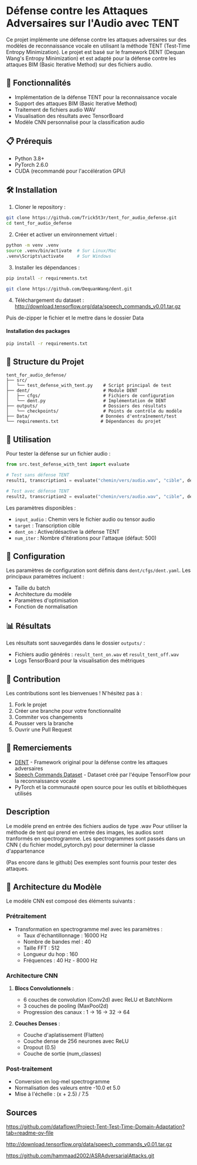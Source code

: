 # Défense contre les Attaques Adversaires sur l'Audio avec TENT

Ce projet implémente une défense contre les attaques adversaires sur des modèles de reconnaissance vocale en utilisant la méthode TENT (Test-Time Entropy Minimization). Le projet est basé sur le framework DENT (Dequan Wang's Entropy Minimization) et est adapté pour la défense contre les attaques BIM (Basic Iterative Method) sur des fichiers audio.

## 🚀 Fonctionnalités

- Implémentation de la défense TENT pour la reconnaissance vocale
- Support des attaques BIM (Basic Iterative Method)
- Traitement de fichiers audio WAV
- Visualisation des résultats avec TensorBoard
- Modèle CNN personnalisé pour la classification audio

## 📋 Prérequis

- Python 3.8+
- PyTorch 2.6.0
- CUDA (recommandé pour l'accélération GPU)

## 🛠️ Installation

1. Cloner le repository :
```bash
git clone https://github.com/Trick5t3r/tent_for_audio_defense.git
cd tent_for_audio_defense
```

2. Créer et activer un environnement virtuel :
```bash
python -m venv .venv
source .venv/bin/activate  # Sur Linux/Mac
.venv\Scripts\activate     # Sur Windows
```

3. Installer les dépendances :
```bash
pip install -r requirements.txt
```
```bash
git clone https://github.com/DequanWang/dent.git
```
4. Téléchargement du dataset :
http://download.tensorflow.org/data/speech_commands_v0.01.tar.gz

Puis de-zipper le fichier et le mettre dans le dossier Data

#### Installation des packages
```bash
pip install -r requirements.txt
```


## 📁 Structure du Projet

```
tent_for_audio_defense/
├── src/
│   └── test_defense_with_tent.py    # Script principal de test
├── dent/                            # Module DENT
│   ├── cfgs/                        # Fichiers de configuration
│   └── dent.py                      # Implémentation de DENT
├── outputs/                         # Dossiers des résultats
│   └── checkpoints/                 # Points de contrôle du modèle
├── Data/                           # Données d'entraînement/test
└── requirements.txt                # Dépendances du projet
```

## 🎯 Utilisation

Pour tester la défense sur un fichier audio :

```python
from src.test_defense_with_tent import evaluate

# Test sans défense TENT
result1, transcription1 = evaluate("chemin/vers/audio.wav", "cible", dent_on=False)

# Test avec défense TENT
result2, transcription2 = evaluate("chemin/vers/audio.wav", "cible", dent_on=True)
```

Les paramètres disponibles :
- `input_audio` : Chemin vers le fichier audio ou tensor audio
- `target` : Transcription cible
- `dent_on` : Active/désactive la défense TENT
- `num_iter` : Nombre d'itérations pour l'attaque (défaut: 500)

## 🔧 Configuration

Les paramètres de configuration sont définis dans `dent/cfgs/dent.yaml`. Les principaux paramètres incluent :
- Taille du batch
- Architecture du modèle
- Paramètres d'optimisation
- Fonction de normalisation

## 📊 Résultats

Les résultats sont sauvegardés dans le dossier `outputs/` :
- Fichiers audio générés : `result_tent_on.wav` et `result_tent_off.wav`
- Logs TensorBoard pour la visualisation des métriques

## 🤝 Contribution

Les contributions sont les bienvenues ! N'hésitez pas à :
1. Fork le projet
2. Créer une branche pour votre fonctionnalité
3. Commiter vos changements
4. Pousser vers la branche
5. Ouvrir une Pull Request

## 🙏 Remerciements

- [DENT](https://github.com/DequanWang/dent) - Framework original pour la défense contre les attaques adversaires
- [Speech Commands Dataset](https://www.tensorflow.org/datasets/catalog/speech_commands) - Dataset créé par l'équipe TensorFlow pour la reconnaissance vocale
- PyTorch et la communauté open source pour les outils et bibliothèques utilisés

## Description

Le modèle prend en entrée des fichiers audios de type .wav
Pour utiliser la méthode de tent qui prend en entrée des images, les audios sont tranformés en spectrogramme. Les spectrogrammes sont passés dans un CNN ( du fichier model_pytorch.py) pour determiner la classe d'appartenance

(Pas encore dans le github) Des exemples sont fournis pour tester des attaques.

## 🧠 Architecture du Modèle

Le modèle CNN est composé des éléments suivants :

### Prétraitement
- Transformation en spectrogramme mel avec les paramètres :
  - Taux d'échantillonnage : 16000 Hz
  - Nombre de bandes mel : 40
  - Taille FFT : 512
  - Longueur du hop : 160
  - Fréquences : 40 Hz - 8000 Hz

### Architecture CNN
1. **Blocs Convolutionnels** :
   - 6 couches de convolution (Conv2d) avec ReLU et BatchNorm
   - 3 couches de pooling (MaxPool2d)
   - Progression des canaux : 1 → 16 → 32 → 64

2. **Couches Denses** :
   - Couche d'aplatissement (Flatten)
   - Couche dense de 256 neurones avec ReLU
   - Dropout (0.5)
   - Couche de sortie (num_classes)

### Post-traitement
- Conversion en log-mel spectrogramme
- Normalisation des valeurs entre -10.0 et 5.0
- Mise à l'échelle : (x + 2.5) / 7.5

## Sources
https://github.com/dataflowr/Project-Tent-Test-Time-Domain-Adaptation?tab=readme-ov-file

http://download.tensorflow.org/data/speech_commands_v0.01.tar.gz

https://github.com/hammaad2002/ASRAdversarialAttacks.git
